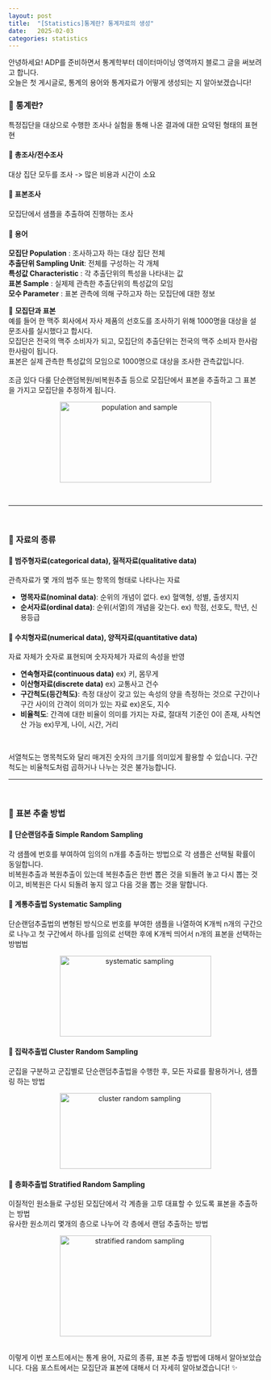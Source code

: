 ```yaml
---
layout: post
title:  "[Statistics]통계란? 통계자료의 생성"
date:   2025-02-03
categories: statistics
---
```

안녕하세요! ADP를 준비하면서 통계학부터 데이터마이닝 영역까지 블로그 글을 써보려고 합니다.<br>
오늘은 첫 게시글로, 통계의 용어와 통계자료가 어떻게 생성되는 지 알아보겠습니다!

### 📌 **통계란?**  
특정집단을 대상으로 수행한 조사나 실험을 통해 나온 결과에 대한 요약된 형태의 표현현

#### 	📖 **총조사/전수조사**  
대상 집단 모두를 조사 -> 많은 비용과 시간이 소요 

#### 	📖 **표본조사**
모집단에서 샘플을 추출하여 진행하는 조사 

#### 	📖 **용어**
**모집단 Population** : 조사하고자 하는 대상 집단 전체   
**추출단위 Sampling Unit**: 전체를 구성하는 각 개체    
**특성값 Characteristic** : 각 추출단위의 특성을 나타내는 값   
**표본 Sample** : 실제제 관측한 추출단위의 특성값의 모임   
**모수 Parameter** : 표본 관측에 의해 구하고자 하는 모집단에 대한 정보   

🔎 **모집단과 표본**   
예를 들어 한 맥주 회사에서 자사 제품의 선호도를 조사하기 위해 1000명을 대상을 설문조사를 실시했다고 합시다.  
모집단은 전국의 맥주 소비자가 되고, 모집단의 추출단위는 전국의 맥주 소비자 한사람 한사람이 됩니다.   
표본은 실제 관측한 특성값의 모임으로 1000명으로 대상을 조사한 관측값입니다.  
<br>
조금 있다 다룰 단순랜덤복원/비복원추출 등으로 모집단에서 표본을 추출하고 그 표본을 가지고 모집단을 추정하게 됩니다. 
<br>
<p align="center">
<img src="../../image/populationsample.png" alt="population and sample" height ="160" width="300">
</p>  <br>

*****
<br>

### 📌 **자료의 종류**
#### 	📖 **범주형자료(categorical data), 질적자료(qualitative data)**
관측자료가 몇 개의 범주 또는 항목의 형태로 나타나는 자료
- **명목자료(nominal data)**: 순위의 개념이 없다. ex) 혈액형, 성별, 출생지지
- **순서자료(ordinal data)**: 순위(서열)의 개념을 갖는다. ex) 학점, 선호도, 학년, 신용등급

#### 	📖 **수치형자료(numerical data), 양적자료(quantitative data)**
자료 자체가 숫자로 표현되며 숫자자체가 자료의 속성을 반영
- **연속형자료(continuous data)** ex) 키, 몸무게
- **이산형자료(discrete data)** ex) 교통사고 건수
- **구간척도(등간척도)**: 측정 대상이 갖고 있는 속성의 양을 측정하는 것으로 구간이나 구간 사이의 간격이 의미가 있는 자료 ex)온도, 지수
- **비율척도**: 간격에 대한 비율이 의미를 가지는 자료, 절대적 기준인 0이 존재, 사칙연산 가능 ex)무게, 나이, 시간, 거리   
<br>

서열척도는 명목척도와 달리 매겨진 숫자의 크기를 의미있게 활용할 수 있습니다. 구간척도는 비율척도처럼 곱하거나 나누는 것은 불가능합니다. 
<br>

*****

<br>

### 📌 **표본 추출 방법**
#### 	📖 **단순랜덤추출 Simple Random Sampling**
각 샘플에 번호를 부여하여 임의의 n개를 추출하는 방법으로 각 샘플은 선택될 확률이 동일합니다.   
비복원추출과 복원추출이 있는데 복원추출은 한번 뽑은 것을 되돌려 놓고 다시 뽑는 것이고, 비복원은 다시 되돌려 놓지 않고 다음 것을 뽑는 것을 말합니다.

#### 	📖 **계통추출법 Systematic Sampling**
단순랜덤추출법의 변형된 방식으로 번호를 부여한 샘플을 나열하여 K개씩 n개의 구간으로 나누고 첫 구간에서 하나를 임의로 선택한 후에 K개씩 띄어서 n개의 표본을 선택하는 방법법 
<p align="center">
<img src="../../image/systematic_sampling.png" alt="systematic sampling" height ="160" width="300">
</p>

#### 	📖 **집락추출법 Cluster Random Sampling**
군집을 구분하고 군집별로 단순랜덤추출법을 수행한 후, 모든 자료를 활용하거나, 샘플링 하는 방법
<p align="center">
<img src="../../image/cluster_sampling.png" alt="cluster random sampling" height ="150" width="300">
</p>

#### 	📖 **층화추출법 Stratified Random Sampling**
이질적인 원소들로 구성된 모집단에서 각 계층을 고루 대표할 수 있도록 표본을 추출하는 방법   
유사한 원소끼리 몇개의 층으로 나누어 각 층에서 랜덤 추출하는 방법
<p align="center">
<img src="../../image/stratified_sampling.png" alt="stratified random sampling" height ="200" width="300">
</p>


<br>
이렇게 이번 포스트에서는 통계 용어, 자료의 종류, 표본 추출 방법에 대해서 알아보았습니다.  
다음 포스트에서는 모집단과 표본에 대해서 더 자세히 알아보겠습니다! ✨